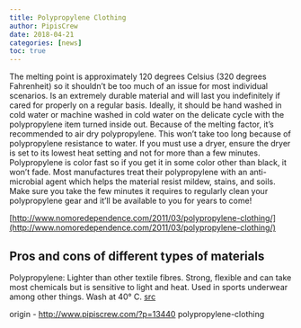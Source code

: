 ```yaml
---
title: Polypropylene Clothing
author: PipisCrew
date: 2018-04-21
categories: [news]
toc: true
---
```


The melting point is approximately 120 degrees Celsius (320 degrees Fahrenheit) so it shouldn’t be too much of an issue for most individual scenarios. Is an extremely durable material and will last you indefinitely if cared for properly on a regular basis. Ideally, it should be hand washed in cold water or machine washed in cold water on the delicate cycle with the polypropylene item turned inside out. Because of the melting factor, it’s recommended to air dry polypropylene. This won’t take too long because of polypropylene resistance to water. If you must use a dryer, ensure the dryer is set to its lowest heat setting and not for more than a few minutes. Polypropylene is color fast so if you get it in some color other than black, it won’t fade. Most manufactures treat their polypropylene with an anti-microbial agent which helps the material resist mildew, stains, and soils. Make sure you take the few minutes it requires to regularly clean your polypropylene gear and it’ll be available to you for years to come!

[http://www.nomoredependence.com/2011/03/polypropylene-clothing/](http://www.nomoredependence.com/2011/03/polypropylene-clothing/)

## Pros and cons of different types of materials

Polypropylene: Lighter than other textile fibres. Strong, flexible and can take most chemicals but is sensitive to light and heat. Used in sports underwear among other things. Wash at 40° C. [src](http://www.gorenje.co.uk/life-simplified/chores-simplified/pros-and-cons-of-different-types-of-materials)

origin - http://www.pipiscrew.com/?p=13440 polypropylene-clothing